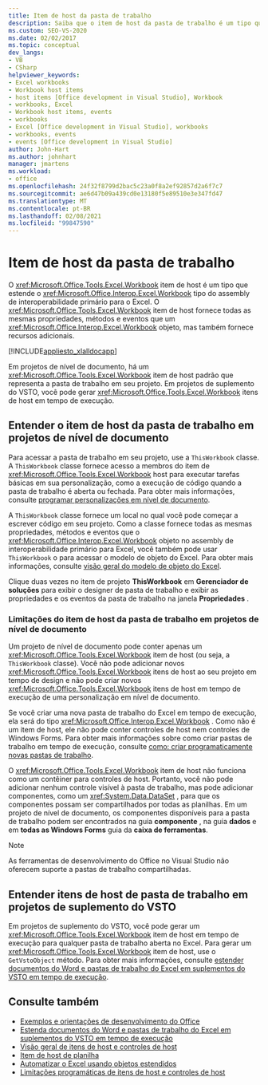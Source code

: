 ```yaml
---
title: Item de host da pasta de trabalho
description: Saiba que o item de host da pasta de trabalho é um tipo que estende o tipo de pasta de trabalho do assembly de interoperabilidade primário para o Microsoft Excel.
ms.custom: SEO-VS-2020
ms.date: 02/02/2017
ms.topic: conceptual
dev_langs:
- VB
- CSharp
helpviewer_keywords:
- Excel workbooks
- Workbook host items
- host items [Office development in Visual Studio], Workbook
- workbooks, Excel
- Workbook host items, events
- workbooks
- Excel [Office development in Visual Studio], workbooks
- workbooks, events
- events [Office development in Visual Studio]
author: John-Hart
ms.author: johnhart
manager: jmartens
ms.workload:
- office
ms.openlocfilehash: 24f32f8799d2bac5c23a0f8a2ef92857d2a6f7c7
ms.sourcegitcommit: ae6d47b09a439cd0e13180f5e89510e3e347fd47
ms.translationtype: MT
ms.contentlocale: pt-BR
ms.lasthandoff: 02/08/2021
ms.locfileid: "99847590"
---
```

# <a name="workbook-host-item"></a>Item de host da pasta de trabalho
  O <xref:Microsoft.Office.Tools.Excel.Workbook> item de host é um tipo que estende o <xref:Microsoft.Office.Interop.Excel.Workbook> tipo do assembly de interoperabilidade primário para o Excel. O <xref:Microsoft.Office.Tools.Excel.Workbook> item de host fornece todas as mesmas propriedades, métodos e eventos que um <xref:Microsoft.Office.Interop.Excel.Workbook> objeto, mas também fornece recursos adicionais.

 [!INCLUDE[appliesto_xlalldocapp](../vsto/includes/appliesto-xlalldocapp-md.md)]

 Em projetos de nível de documento, há um <xref:Microsoft.Office.Tools.Excel.Workbook> item de host padrão que representa a pasta de trabalho em seu projeto. Em projetos de suplemento do VSTO, você pode gerar <xref:Microsoft.Office.Tools.Excel.Workbook> itens de host em tempo de execução.

## <a name="understand-the-workbook-host-item-in-document-level-projects"></a>Entender o item de host da pasta de trabalho em projetos de nível de documento
 Para acessar a pasta de trabalho em seu projeto, use a `ThisWorkbook` classe. A `ThisWorkbook` classe fornece acesso a membros do item de <xref:Microsoft.Office.Tools.Excel.Workbook> host para executar tarefas básicas em sua personalização, como a execução de código quando a pasta de trabalho é aberta ou fechada. Para obter mais informações, consulte [programar personalizações em nível de documento](../vsto/programming-document-level-customizations.md).

 A `ThisWorkbook` classe fornece um local no qual você pode começar a escrever código em seu projeto. Como a classe fornece todas as mesmas propriedades, métodos e eventos que o <xref:Microsoft.Office.Interop.Excel.Workbook> objeto no assembly de interoperabilidade primário para Excel, você também pode usar `ThisWorkbook` o para acessar o modelo de objeto do Excel. Para obter mais informações, consulte [visão geral do modelo de objeto do Excel](../vsto/excel-object-model-overview.md).

 Clique duas vezes no item de projeto **ThisWorkbook** em **Gerenciador de soluções** para exibir o designer de pasta de trabalho e exibir as propriedades e os eventos da pasta de trabalho na janela **Propriedades** .

### <a name="limitations-of-the-workbook-host-item-in-document-level-projects"></a>Limitações do item de host da pasta de trabalho em projetos de nível de documento
 Um projeto de nível de documento pode conter apenas um <xref:Microsoft.Office.Tools.Excel.Workbook> item de host (ou seja, a `ThisWorkbook` classe). Você não pode adicionar novos <xref:Microsoft.Office.Tools.Excel.Workbook> itens de host ao seu projeto em tempo de design e não pode criar novos <xref:Microsoft.Office.Tools.Excel.Workbook> itens de host em tempo de execução de uma personalização em nível de documento.

 Se você criar uma nova pasta de trabalho do Excel em tempo de execução, ela será do tipo <xref:Microsoft.Office.Interop.Excel.Workbook> . Como não é um item de host, ele não pode conter controles de host nem controles de Windows Forms. Para obter mais informações sobre como criar pastas de trabalho em tempo de execução, consulte [como: criar programaticamente novas pastas de trabalho](../vsto/how-to-programmatically-create-new-workbooks.md).

 O <xref:Microsoft.Office.Tools.Excel.Workbook> item de host não funciona como um contêiner para controles de host. Portanto, você não pode adicionar nenhum controle visível à pasta de trabalho, mas pode adicionar componentes, como um <xref:System.Data.DataSet> , para que os componentes possam ser compartilhados por todas as planilhas. Em um projeto de nível de documento, os componentes disponíveis para a pasta de trabalho podem ser encontrados na guia **componente** , na guia **dados** e em **todas as Windows Forms** guia da **caixa de ferramentas**.

> [!NOTE]
> As ferramentas de desenvolvimento do Office no Visual Studio não oferecem suporte a pastas de trabalho compartilhadas.

## <a name="understand-workbook-host-items-in-vsto-add-in-projects"></a>Entender itens de host de pasta de trabalho em projetos de suplemento do VSTO
 Em projetos de suplemento do VSTO, você pode gerar um <xref:Microsoft.Office.Tools.Excel.Workbook> item de host em tempo de execução para qualquer pasta de trabalho aberta no Excel. Para gerar um <xref:Microsoft.Office.Tools.Excel.Workbook> item de host, use o `GetVstoObject` método. Para obter mais informações, consulte [estender documentos do Word e pastas de trabalho do Excel em suplementos do VSTO em tempo de execução](../vsto/extending-word-documents-and-excel-workbooks-in-vsto-add-ins-at-run-time.md).

## <a name="see-also"></a>Consulte também
- [Exemplos e orientações de desenvolvimento do Office](../vsto/office-development-samples-and-walkthroughs.md)
- [Estenda documentos do Word e pastas de trabalho do Excel em suplementos do VSTO em tempo de execução](../vsto/extending-word-documents-and-excel-workbooks-in-vsto-add-ins-at-run-time.md)
- [Visão geral de itens de host e controles de host](../vsto/host-items-and-host-controls-overview.md)
- [Item de host de planilha](../vsto/worksheet-host-item.md)
- [Automatizar o Excel usando objetos estendidos](../vsto/automating-excel-by-using-extended-objects.md)
- [Limitações programáticas de itens de host e controles de host](../vsto/programmatic-limitations-of-host-items-and-host-controls.md)
